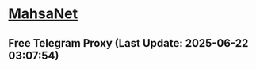 
# [MahsaNet](https://t.me/mahsa_net)
## Free Telegram Proxy (Last Update: 2025-06-22 03:07:54)

    
